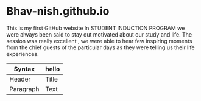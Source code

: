 # Bhav-nish.github.io
This is my first GitHub website
In STUDENT INDUCTION PROGRAM we were always been said to stay out motivated about our study and life.
The session was really excellent , we were able to hear few inspiring moments from the chief guests of the particular days as they were telling us their life experiences.

| Syntax | hello |
| ----------- | ----------- |
| Header | Title |
| Paragraph | Text |
